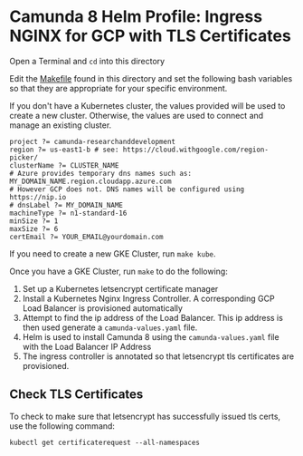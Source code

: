 # Camunda 8 Helm Profile: Ingress NGINX for GCP with TLS Certificates

Open a Terminal and `cd` into this directory

Edit the [Makefile](Makefile) found in this directory and set the following bash variables so that they are appropriate for your specific environment.

If you don't have a Kubernetes cluster, the values provided will be used to create a new cluster. Otherwise, the values are used to connect and manage an existing cluster. 

```
project ?= camunda-researchanddevelopment
region ?= us-east1-b # see: https://cloud.withgoogle.com/region-picker/
clusterName ?= CLUSTER_NAME
# Azure provides temporary dns names such as: MY_DOMAIN_NAME.region.cloudapp.azure.com
# However GCP does not. DNS names will be configured using https://nip.io
# dnsLabel ?= MY_DOMAIN_NAME
machineType ?= n1-standard-16
minSize ?= 1
maxSize ?= 6
certEmail ?= YOUR_EMAIL@yourdomain.com
```

If you need to create a new GKE Cluster, run `make kube`. 

Once you have a GKE Cluster, run `make` to do the following:

1. Set up a Kubernetes letsencrypt certificate manager
2. Install a Kubernetes Nginx Ingress Controller. A corresponding GCP Load Balancer is provisioned automatically
3. Attempt to find the ip address of the Load Balancer. This ip address is then used generate a `camunda-values.yaml` file. 
4. Helm is used to install Camunda 8 using the `camunda-values.yaml` file with the Load Balancer IP Address
5. The ingress controller is annotated so that letsencrypt tls certificates are provisioned. 

## Check TLS Certificates

To check to make sure that letsencrypt has successfully issued tls certs, use the following command:

```
kubectl get certificaterequest --all-namespaces
```